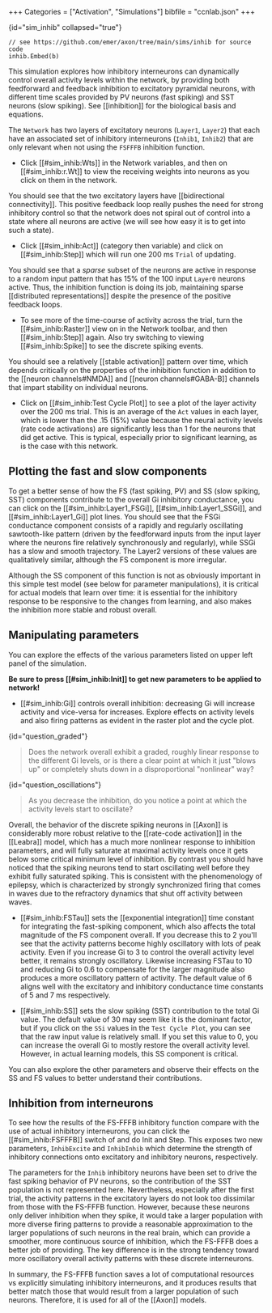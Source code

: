+++
Categories = ["Activation", "Simulations"]
bibfile = "ccnlab.json"
+++

{id="sim_inhib" collapsed="true"}
```Goal
// see https://github.com/emer/axon/tree/main/sims/inhib for source code
inhib.Embed(b)
```

<div>

This simulation explores how inhibitory interneurons can dynamically control overall activity levels within the network, by providing both feedforward and feedback inhibition to excitatory pyramidal neurons, with different time scales provided by PV neurons (fast spiking) and SST neurons (slow spiking). See [[inhibition]] for the biological basis and equations.

The `Network` has two layers of excitatory neurons (`Layer1`, `Layer2`) that each have an associated set of inhibitory interneurons (`Inhib1`, `Inhib2`) that are only relevant when not using the `FSFFFB` inhibition function. 

* Click [[#sim_inhib:Wts]] in the Network variables, and then on [[#sim_inhib:r.Wt]] to view the receiving weights into neurons as you click on them in the network.

You should see that the two excitatory layers have [[bidirectional connectivity]]. This positive feedback loop really pushes the need for strong inhibitory control so that the network does not spiral out of control into a state where all neurons are active (we will see how easy it is to get into such a state).

* Click [[#sim_inhib:Act]] (category then variable) and click on [[#sim_inhib:Step]] which will run one 200 ms `Trial` of updating. 

You should see that a _sparse_ subset of the neurons are active in response to a random input pattern that has 15% of the 100 input `Layer0` neurons active. Thus, the inhibition function is doing its job, maintaining sparse [[distributed representations]] despite the presence of the positive feedback loops.

* To see more of the time-course of activity across the trial, turn the [[#sim_inhib:Raster]] view on in the Network toolbar, and then [[#sim_inhib:Step]] again. Also try switching to viewing [[#sim_inhib:Spike]] to see the discrete spiking events.

You should see a relatively [[stable activation]] pattern over time, which depends critically on the properties of the inhibition function in addition to the [[neuron channels#NMDA]] and [[neuron channels#GABA-B]] channels that impart stability on individual neurons.

* Click on [[#sim_inhib:Test Cycle Plot]] to see a plot of the layer activity over the 200 ms trial. This is an average of the `Act` values in each layer, which is lower than the .15 (15%) value because the neural activity levels (rate code activations) are significantly less than 1 for the neurons that did get active. This is typical, especially prior to significant learning, as is the case with this network.

## Plotting the fast and slow components

To get a better sense of how the FS (fast spiking, PV) and SS (slow spiking, SST) components contribute to the overall Gi inhibitory conductance, you can click on the [[#sim_inhib:Layer1_FSGi]], [[#sim_inhib:Layer1_SSGi]], and [[#sim_inhib:Layer1_Gi]] plot lines. You should see that the FSGi conductance component consists of a rapidly and regularly oscillating sawtooth-like pattern (driven by the feedforward inputs from the input layer where the neurons fire relatively synchronously and regularly), while SSGi has a slow and smooth trajectory. The Layer2 versions of these values are qualitatively similar, although the FS component is more irregular.

Although the SS component of this function is not as obviously important in this simple test model (see below for parameter manipulations), it is critical for actual models that learn over time: it is essential for the inhibitory response to be responsive to the changes from learning, and also makes the inhibition more stable and robust overall.

## Manipulating parameters

You can explore the effects of the various parameters listed on upper left panel of the simulation.

**Be sure to press [[#sim_inhib:Init]] to get new parameters to be applied to network!**

* [[#sim_inhib:Gi]] controls overall inhibition: decreasing Gi will increase activity and vice-versa for increases. Explore effects on activity levels and also firing patterns as evident in the raster plot and the cycle plot.

{id="question_graded"}
> Does the network overall exhibit a graded, roughly linear response to the different Gi levels, or is there a clear point at which it just "blows up" or completely shuts down in a disproportional "nonlinear" way?

{id="question_oscillations"}
> As you decrease the inhibition, do you notice a point at which the activity levels start to oscillate?

Overall, the behavior of the discrete spiking neurons in [[Axon]] is considerably more robust relative to the [[rate-code activation]] in the [[Leabra]] model, which has a much more nonlinear response to inhibition parameters, and will fully saturate at maximal activity levels once it gets below some critical minimum level of inhibition. By contrast you should have noticed that the spiking neurons tend to start oscillating well before they exhibit fully saturated spiking. This is consistent with the phenomenology of epilepsy, which is characterized by strongly synchronized firing that comes in waves due to the refractory dynamics that shut off activity between waves.

* [[#sim_inhib:FSTau]] sets the [[exponential integration]] time constant for integrating the fast-spiking component, which also affects the total magnitude of the FS component overall. If you decrease this to 2 you'll see that the activity patterns become highly oscillatory with lots of peak activity. Even if you increase Gi to 3 to control the overall activity level better, it remains strongly oscillatory. Likewise increasing FSTau to 10 and reducing Gi to 0.6 to compensate for the larger magnitude also produces a more oscillatory pattern of activity. The default value of 6 aligns well with the excitatory and inhibitory conductance time constants of 5 and 7 ms respectively.

* [[#sim_inhib:SS]] sets the slow spiking (SST) contribution to the total Gi value. The default value of 30 may seem like it is the dominant factor, but if you click on the `SSi` values in the `Test Cycle Plot`, you can see that the raw input value is relatively small. If you set this value to 0, you can increase the overall Gi to mostly restore the overall activity level. However, in actual learning models, this SS component is critical.

You can also explore the other parameters and observe their effects on the SS and FS values to better understand their contributions.

## Inhibition from interneurons

To see how the results of the FS-FFFB inhibitory function compare with the use of actual inhibitory interneurons, you can click the [[#sim_inhib:FSFFFB]] switch of and do Init and Step. This exposes two new parameters, `InhibExcite` and `InhibInhib` which determine the strength of inhibitory connections onto excitatory and inhibitory neurons, respectively. 

The parameters for the `Inhib` inhibitory neurons have been set to drive the fast spiking behavior of PV neurons, so the contribution of the SST population is not represented here. Nevertheless, especially after the first trial, the activity patterns in the excitatory layers do not look too dissimilar from those with the FS-FFFB function. However, because these neurons only deliver inhibition when they spike, it would take a larger population with more diverse firing patterns to provide a reasonable approximation to the larger populations of such neurons in the real brain, which can provide a smoother, more continuous source of inhibition, which the FS-FFFB does a better job of providing. The key difference is in the strong tendency toward more oscillatory overall activity patterns with these discrete interneurons. 

In summary, the FS-FFFB function saves a lot of computational resources vs explicitly simulating inhibitory interneurons, and it produces results that better match those that would result from a larger population of such neurons. Therefore, it is used for all of the [[Axon]] models.

</div>

